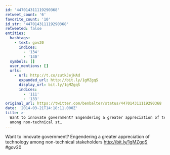 ```yaml
---
id: '447014311119290368'
retweet_count: '6'
favorite_count: '10'
id_str: '447014311119290368'
retweeted: false
entities:
  hashtags:
    - text: gov20
      indices:
        - '134'
        - '140'
  symbols: []
  user_mentions: []
  urls:
    - url: http://t.co/zutkJejHAd
      expanded_url: http://bit.ly/1gMZgqS
      display_url: bit.ly/1gMZgqS
      indices:
        - '111'
        - '133'
original_url: https://twitter.com/benbalter/status/447014311119290368
date: '2014-03-21T14:18:11.000Z'
title: >-
  Want to innovate government? Engendering a greater appreciation of technology
  among non-technical st…
---
```


Want to innovate government? Engendering a greater appreciation of technology among non-technical stakeholders http://bit.ly/1gMZgqS #gov20